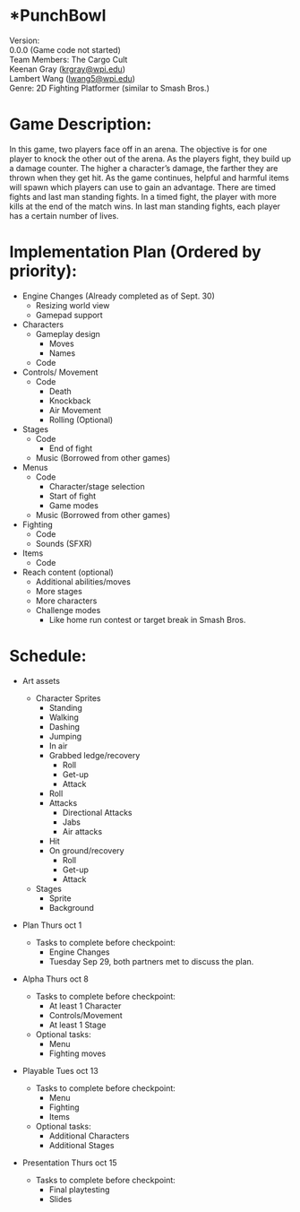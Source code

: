 
*PunchBowl
==========
Version:  
0.0.0 (Game code not started)  
Team Members: The Cargo Cult  
Keenan Gray (krgray@wpi.edu)  
Lambert Wang (lwang5@wpi.edu)  
Genre: 2D Fighting Platformer (similar to Smash Bros.)  

# Game Description: 
In this game, two players face off in an arena.  The objective is for one player to knock the other out of the arena.  As the players fight, they build up a damage counter.  The higher a character’s damage, the farther they are thrown when they get hit.  As the game continues, helpful and harmful items will spawn which players can use to gain an advantage.  There are timed fights and last man standing fights.  In a timed fight, the player with more kills at the end of the match wins. In last man standing fights, each player has a certain number of lives.  

# Implementation Plan (Ordered by priority):
* Engine Changes (Already completed as of Sept. 30)
  * Resizing world view
  * Gamepad support
* Characters
  * Gameplay design
    * Moves
    * Names
  * Code
* Controls/ Movement
  * Code
    * Death
    * Knockback
    * Air Movement
    * Rolling (Optional)
* Stages
  * Code
    * End of fight
  * Music (Borrowed from other games)
* Menus
  * Code
    * Character/stage selection
    * Start of fight
    * Game modes
  * Music (Borrowed from other games)
* Fighting
  * Code
  * Sounds (SFXR)
* Items
  * Code
* Reach content (optional)
  * Additional abilities/moves
  * More stages
  * More characters
  * Challenge modes
    * Like home run contest or target break in Smash Bros.

# Schedule:
* Art assets
  * Character Sprites
    * Standing
    * Walking
    * Dashing
    * Jumping
    * In air
    * Grabbed ledge/recovery
      * Roll
      * Get-up
      * Attack
    * Roll
    * Attacks
      * Directional Attacks
      * Jabs
      * Air attacks
    * Hit
    * On ground/recovery
      * Roll
      * Get-up
      * Attack
  * Stages
    * Sprite
    * Background

* Plan Thurs oct 1
  * Tasks to complete before checkpoint:
    * Engine Changes
    * Tuesday Sep 29, both partners met to discuss the plan.
* Alpha Thurs oct 8 
  * Tasks to complete before checkpoint:
    * At least 1 Character
    * Controls/Movement
    * At least 1 Stage
  * Optional tasks:
    * Menu
    * Fighting moves
* Playable Tues oct 13
  * Tasks to complete before checkpoint:
    * Menu
    * Fighting
    * Items
  * Optional tasks:
    * Additional Characters
    * Additional Stages
* Presentation Thurs oct 15
  * Tasks to complete before checkpoint:
    * Final playtesting
    * Slides
